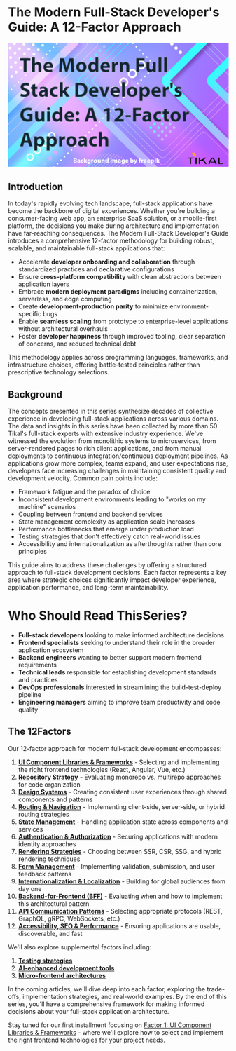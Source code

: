 # The Modern Full-Stack Developer's Guide: A 12-Factor Approach
![cover](https://github.com/tikalk/full-Stack-12-factors/blob/main/images/intro.png?raw=true)
## Introduction
In today's rapidly evolving tech landscape, full-stack applications have become the backbone of digital experiences. Whether you're building a consumer-facing web app, an enterprise SaaS solution, or a mobile-first platform, the decisions you make during architecture and implementation have far-reaching consequences. The Modern Full-Stack Developer's Guide introduces a comprehensive 12-factor methodology for building robust, scalable, and maintainable full-stack applications that:

- Accelerate **developer onboarding and collaboration** through standardized practices and declarative configurations
- Ensure **cross-platform compatibility** with clean abstractions between application layers
- Embrace **modern deployment paradigms** including containerization, serverless, and edge computing
- Create **development-production parity** to minimize environment-specific bugs
- Enable **seamless scaling** from prototype to enterprise-level applications without architectural overhauls
- Foster **developer happiness** through improved tooling, clear separation of concerns, and reduced technical debt

This methodology applies across programming languages, frameworks, and infrastructure choices, offering battle-tested principles rather than prescriptive technology selections.

## Background
The concepts presented in this series synthesize decades of collective experience in developing full-stack applications across various domains. The data and insights in this series have been collected by more than 50 Tikal's full-stack experts with extensive industry experience. We've witnessed the evolution from monolithic systems to microservices, from server-rendered pages to rich client applications, and from manual deployments to continuous integration/continuous deployment pipelines.
As applications grow more complex, teams expand, and user expectations rise, developers face increasing challenges in maintaining consistent quality and development velocity. Common pain points include:
- Framework fatigue and the paradox of choice
- Inconsistent development environments leading to "works on my machine" scenarios
- Coupling between frontend and backend services
- State management complexity as application scale increases
- Performance bottlenecks that emerge under production load
- Testing strategies that don't effectively catch real-world issues
- Accessibility and internationalization as afterthoughts rather than core principles

This guide aims to address these challenges by offering a structured approach to full-stack development decisions. Each factor represents a key area where strategic choices significantly impact developer experience, application performance, and long-term maintainability.
# Who Should Read ThisSeries?
- **Full-stack developers** looking to make informed architecture decisions
- **Frontend specialists** seeking to understand their role in the broader application ecosystem
- **Backend engineers** wanting to better support modern frontend requirements
- **Technical leads** responsible for establishing development standards and practices
- **DevOps professionals** interested in streamlining the build-test-deploy pipeline
- **Engineering managers** aiming to improve team productivity and code quality

## The 12Factors
Our 12-factor approach for modern full-stack development encompasses:
1. **[UI Component Libraries & Frameworks](https://github.com/tikalk/full-Stack-12-factors/blob/main/articles/01-Factor-1.md)** - Selecting and implementing the right frontend technologies (React, Angular, Vue, etc.)
2. **[Repository Strategy](https://github.com/tikalk/full-Stack-12-factors/blob/main/articles/02-Factor-2.md)** - Evaluating monorepo vs. multirepo approaches for code organization
3. **[Design Systems](https://github.com/tikalk/full-Stack-12-factors/blob/main/articles/03-Factor-3.md)** - Creating consistent user experiences through shared components and patterns
4. **[Routing & Navigation](https://github.com/tikalk/full-Stack-12-factors/blob/main/articles/04-Factor-4.md)** - Implementing client-side, server-side, or hybrid routing strategies
5. **[State Management](https://github.com/tikalk/full-Stack-12-factors/blob/main/articles/05-Factor-5.md)** - Handling application state across components and services
6. **[Authentication & Authorization](https://github.com/tikalk/full-Stack-12-factors/blob/main/articles/06-Factor-6.md)** - Securing applications with modern identity approaches
7. **[Rendering Strategies](https://github.com/tikalk/full-Stack-12-factors/blob/main/articles/07-Factor-7.md)** - Choosing between SSR, CSR, SSG, and hybrid rendering techniques
8. **[Form Management](https://github.com/tikalk/full-Stack-12-factors/blob/main/articles/08-Factor-8.md)** - Implementing validation, submission, and user feedback patterns
9. **[Internationalization & Localization](https://github.com/tikalk/full-Stack-12-factors/blob/main/articles/09-Factor-9.md)** - Building for global audiences from day one
10. **[Backend-for-Frontend (BFF)](https://github.com/tikalk/full-Stack-12-factors/blob/main/articles/10-Factor-10.md)** - Evaluating when and how to implement this architectural pattern
11. **[API Communication Patterns](https://github.com/tikalk/full-Stack-12-factors/blob/main/articles/11-Factor-11.md)** - Selecting appropriate protocols (REST, GraphQL, gRPC, WebSockets, etc.)
12. **[Accessibility, SEO & Performance](https://github.com/tikalk/full-Stack-12-factors/blob/main/articles/12-Factor-12.md)** - Ensuring applications are usable, discoverable, and fast

We'll also explore supplemental factors including:
1. **[Testing strategies](https://github.com/tikalk/full-Stack-12-factors/blob/main/articles/13-Supplemental-factor-1.md)**
2. **[AI-enhanced development tools](https://github.com/tikalk/full-Stack-12-factors/blob/main/articles/14-Supplemental-factor-2.md)**
3. **[Micro-frontend architectures](https://github.com/tikalk/full-Stack-12-factors/blob/main/articles/15-Supplemental-factor-3.md)**

In the coming articles, we'll dive deep into each factor, exploring the trade-offs, implementation strategies, and real-world examples. By the end of this series, you'll have a comprehensive framework for making informed decisions about your full-stack application architecture.
  
Stay tuned for our first installment focusing on [Factor 1: UI Component Libraries & Frameworks](https://github.com/tikalk/full-Stack-12-factors/blob/main/articles/01-Factor-1.md) - where we'll explore how to select and implement the right frontend technologies for your project needs.